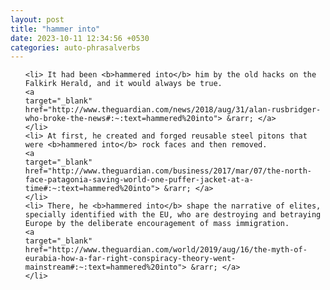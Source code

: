```yaml
---
layout: post
title: "hammer into"
date: 2023-10-11 12:34:56 +0530
categories: auto-phrasalverbs
---
```

<ol>

    <li> It had been <b>hammered into</b> him by the old hacks on the Falkirk Herald, and it would always be true.
    <a 
    target="_blank" 
    href="http://www.theguardian.com/news/2018/aug/31/alan-rusbridger-who-broke-the-news#:~:text=hammered%20into"> &rarr; </a>
    </li>
    <li> At first, he created and forged reusable steel pitons that were <b>hammered into</b> rock faces and then removed.
    <a 
    target="_blank" 
    href="http://www.theguardian.com/business/2017/mar/07/the-north-face-patagonia-saving-world-one-puffer-jacket-at-a-time#:~:text=hammered%20into"> &rarr; </a>
    </li>
    <li> There, he <b>hammered into</b> shape the narrative of elites, specially identified with the EU, who are destroying and betraying Europe by the deliberate encouragement of mass immigration.
    <a 
    target="_blank" 
    href="http://www.theguardian.com/world/2019/aug/16/the-myth-of-eurabia-how-a-far-right-conspiracy-theory-went-mainstream#:~:text=hammered%20into"> &rarr; </a>
    </li>